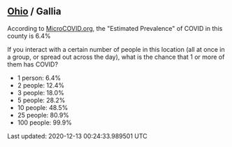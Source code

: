 
## [Ohio](/united-states/ohio) / Gallia

According to [MicroCOVID.org](http://microcovid.org),
the "Estimated Prevalence" of COVID in this county is 6.4%

If you interact with a certain number of people in this location
(all at once in a group, or spread out across the day), what is the chance that
1 or more of them has COVID?

- 1 person: 6.4%
- 2 people: 12.4%
- 3 people: 18.0%
- 5 people: 28.2%
- 10 people: 48.5%
- 25 people: 80.9%
- 100 people: 99.9%

Last updated: 2020-12-13 00:24:33.989501 UTC
